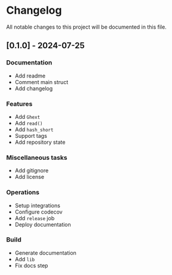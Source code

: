 # Changelog

All notable changes to this project will be documented in this file.

## [0.1.0] - 2024-07-25

### Documentation

- Add readme
- Comment main struct
- Add changelog

### Features

- Add `Ghext`
- Add `read()`
- Add `hash_short`
- Support tags
- Add repository state

### Miscellaneous tasks

- Add gitignore
- Add license

### Operations

- Setup integrations
- Configure codecov
- Add `release` job
- Deploy documentation

### Build

- Generate documentation
- Add `lib`
- Fix docs step


